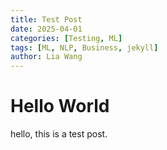 ```yaml
---
title: Test Post
date: 2025-04-01
categories: [Testing, ML]
tags: [ML, NLP, Business, jekyll]
author: Lia Wang
---
```


# Hello World

hello, this is a test post.